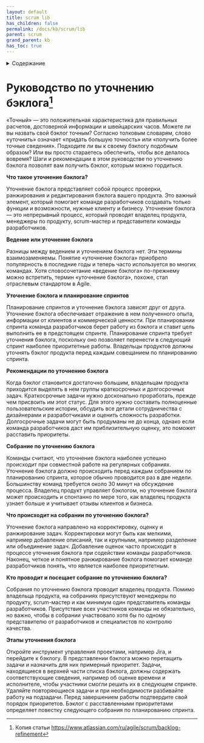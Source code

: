 ```yaml
---
layout: default
title: scrum lib
has_children: false
permalink: /docs/kb/scrum/lib
parent: scrum
grand_parent: kb
has_toc: true
---
```


<details close markdown="block">
  <summary>
    Содержание
  </summary>
  {: .text-delta }
1. TOC
{:toc}
</details>

# Руководство по уточнению бэклога[^1]

«Точный» — это положительная характеристика для правильных расчетов, достоверной информации и швейцарских часов. Можете ли вы назвать свой бэклог точным?
Согласно толковым словарям, слово «уточнить» означает «придать большую точность» или «получить более точные сведения». Подходите ли вы к своему бэклогу подобным образом? Или вы просто стараетесь обеспечить, чтобы все делалось вовремя? Шаги и рекомендации в этом руководстве по уточнению бэклога позволят вам получить бэклог, которым можно гордиться.

**Что такое уточнение бэклога?**

Уточнение бэклога представляет собой процесс проверки, ранжирования и редактирования бэклога вашего продукта. Это важный элемент, который помогает команде разработчиков создавать только функции и возможности, нужные клиенту и бизнесу. Уточнение бэклога — это непрерывный процесс, который проводят владелец продукта, менеджеры по продукту, scrum-мастер и представители команды разработчиков.

**Ведение или уточнение бэклога**

Разницы между ведением и уточнением бэклога нет. Эти термины взаимозаменяемы. Понятие «уточнение бэклога» приобрело популярность в последние годы и теперь часто используется во многих командах. Хотя словосочетание «ведение бэклога» по-прежнему можно встретить, термин «уточнение бэклога», похоже, стал отраслевым стандартом в Agile.

**Уточнение бэклога и планирование спринтов**

Планирование спринтов и уточнение бэклога зависят друг от друга. Уточнение бэклога обеспечивает отражение в нем полученного опыта, информации от клиентов и коммерческой ценности. При планировании спринта команда разработчиков берет работу из бэклога и ставит цель выполнить ее в предстоящем спринте. Планирование спринта требует уточнения бэклога, поскольку оно позволяет перенести в следующий спринт наиболее приоритетные работы. Владельцы продуктов должны уточнять бэклог продукта перед каждым совещанием по планированию спринта.

**Рекомендации по уточнению бэклога**

Когда бэклог становится достаточно большим, владельцам продукта приходится выделять в нем группы краткосрочных и долгосрочных задач. Краткосрочные задачи нужно досконально проработать, прежде чем присвоить им этот статус. Для этого нужно составить полноценные пользовательские истории, обсудить все детали сотрудничества с дизайнерами и разработчиками и оценить сложность разработки. Долгосрочные задачи могут быть продуманы не до конца, однако если команда разработчиков даст им приблизительную оценку, это поможет расставить приоритеты.

**Собрание по уточнению бэклога**

Команды считают, что уточнение бэклога наиболее успешно происходит при совместной работе на регулярных собраниях. Уточнение бэклога должно происходить перед каждым собранием по планированию спринта, которое обычно проводится раз в две недели. Большинству команд требуется около 30 минут на обсуждение процесса. Владелец продукт управляет бэклогом, но уточнение бэклога может происходить и спонтанно по мере того, как владелец продукта узнает больше и учитывает отзывы клиентов и бизнеса.

**Что происходит на собрании по уточнению бэклога?**

Уточнение бэклога направлено на корректировку, оценку и ранжирование задач. Корректировки могут быть как мелкими, например добавление описаний, так и крупными, например разделение или объединение задач. Добавление оценок часто происходит в процессе уточнения бэклога при содействии команды разработчиков. Наконец, четкое и понятное ранжирование бэклога помогает команде разработчиков понять, что является наиболее приоритетным.

**Кто проводит и посещает собрание по уточнению бэклога?**

Собрания по уточнению бэклога проводит владелец продукта. Помимо владельца продукта, на собраниях присутствуют менеджеры по продукту, scrum-мастер и как минимум один представитель команды разработчиков. Присутствие всех участников команды не обязательно, но важно, чтобы в собрании участвовало хотя бы по одному представителю от разработчиков и специалистов по контролю качества.

**Этапы уточнения бэклога** 

Откройте инструмент управления проектами, например Jira, и перейдите к бэклогу. В представлении бэклога можно перетащить задачи и назначить для них примерный приоритет. Задачи, находящиеся в верхней части списка бэклога, должны содержать соответствующие сведения, например об оценке времени и исполнителе, чтобы участники смогли решить их в следующем спринте. Удаляйте повторяющиеся задачи и при необходимости разбивайте работу на подзадачи. Перед завершением работы подтвердите свой порядок приоритетов. Бэклог с расставленными приоритетами определяет повестку следующего собрания по планированию спринта.

[^1]: Копия статьи <https://www.atlassian.com/ru/agile/scrum/backlog-refinement>
